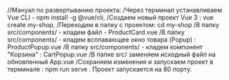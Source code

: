 //Мануал по развертыванию проекта:
/Через терминал устанавливаем Vue CLI - npm install -g @vue/cli,
/Создаем новый проект Vue 3 : vue create my-shop,
/Переходим в папку с проектом: cd my-shop
/В папку src/components/ - кладем файл - ProductCard.vue
/В папку src/components/ - кладем всплавающее окно товара (Popup) : ProductPopup.vue
/В папку src/components/ - кладем компонент "Корзина" : CartPopup.vue
/В папке src/ заменяем исходный файл на обновленный App.vue
/Сохраняем изменения и запускаем проект в терминале : npm run serve . Проект запускается на 80 порту.
